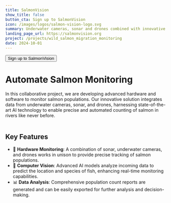 ```yaml
---
title: SalmonVision
show_title: false
button_cta: Sign up to SalmonVision
icon: /images/logos/salmon-vision-logo.svg
summary: Underwater cameras, sonar and drones combined with innovative AI technology to enable precise and automated salmon counting in rivers.
landing_page_url: https://salmonvision.org
project: /projects/wild_salmon_migration_monitoring
date: 2024-10-01
---
```


<div class="tool-container-button-cta">
  <a class="link-no-decoration" href="https://salmonvision.org" target="_blank">
    <button class="button tool-button-cta">
    Sign up to SalmonVision
    </button>
  </a>
</div>

# Automate Salmon Monitoring

In this collaborative project, we are developing advanced hardware and software
to monitor salmon populations. Our innovative solution integrates data from
underwater cameras, sonar, and drones, harnessing state-of-the-art AI
technology to enable precise and automated counting of salmon in rivers like
never before.
<br/>
<br/>

## Key Features

- 🎥 **Hardware Monitoring**: A combination of sonar, underwater cameras, and
drones works in unison to provide precise tracking of salmon populations.
- 🧠 **Computer Vision**: Advanced AI models analyze incoming data to predict the
location and species of fish, enhancing real-time monitoring capabilities.
- 📊 **Data Analysis**: Comprehensive population count reports are generated and
can be easily exported for further analysis and decision-making.
